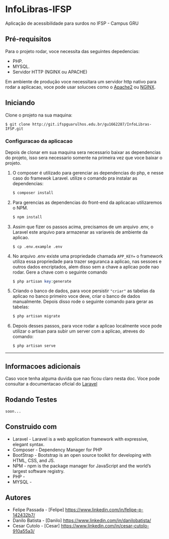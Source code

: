 # InfoLibras-IFSP

Aplicação de acessibilidade para surdos no IFSP - Campus GRU

## Pré-requisitos
Para o projeto rodar, voce necessita das seguintes depedencias:

* PHP.
* MYSQL.
* Servidor HTTP (NGINX ou APACHE)

Em ambiente de produção voce necessitara um servidor http nativo para rodar a aplicacao, voce pode usar solucoes como o [Apache2](https://httpd.apache.org/) ou [NGINX](https://www.nginx.com/).


## Iniciando

Clone o projeto na sua maquina:

````shell
$ git clone http://git.ifspguarulhos.edu.br/gu1662287/InfoLibras-IFSP.git
````
### Configuracao da aplicacao
Depois de clonar em sua maquina sera necessario baixar as dependencias do projeto, isso sera necessario somente na primeira vez que voce baixar o projeto.

1. O composer é utilizado para gerenciar as dependencias do php, e nesse caso do framewok Laravel. utilize o comando pra instalar as dependencias:

    ````php
    $ composer install
    ````

2. Para gerencias as dependencias do front-end da aplicacao utilizaremos o NPM.

    ````js
    $ npm install
    ````

3. Assim que fizer os passos acima, precisamos de um arquivo .env, o Laravel este arquivo para armazenar as variaveis de ambiente da aplicao.

    ````shell
    $ cp .env.example .env
    ````

4. No arquivo .env existe uma propriedade chamada `APP_KEY=` o framework utiliza essa propriedade para trazer seguranca a aplicao, nas sessoes e outros dados encriptados, alem disso sem a chave a aplicao pode nao rodar. Gere a chave com o seguinte comando

    ````php
    $ php artisan key:generate
    ```` 
5. Criando o banco de dados, para voce persistir `"criar"` as tabelas da aplicao no banco primeiro voce deve, criar o banco de dados manualmente. Depois disso rode o seguinte comando para gerar as tabelas:
    ````php
    $ php artisan migrate
    ````
6. Depois desses passos, para voce rodar a aplicao localmente voce pode utilizar o artisan para subir um server com a aplicao, atreves do comando:

    ````php
    $ php artisan serve
    ````
---
## Informacoes adicionais
Caso voce tenha alguma duvida que nao ficou claro nesta doc. Voce pode consultar a documentacao oficial do [Laravel](https://laravel.com/docs/5.8)

## Rodando Testes

    soon...
## Construido com

* Laravel - Laravel is a web application framework with expressive, elegant syntax.
* Composer - Dependency Manager for PHP
* BootStrap - Bootstrap is an open source toolkit for developing with HTML, CSS, and JS.
* NPM - npm is the package manager for JavaScript and the world’s largest software registry.
* PHP -
* MYSQL - 

## Autores

* Felipe Passada    - [Felipe] https://www.linkedin.com/in/felipe-p-142432b7/
* Danilo Batista    - [Danilo] https://www.linkedin.com/in/danilobatista/
* Cesar Cutolo      - [Cesar]  https://www.linkedin.com/in/cesar-cutolo-910a55a3/

